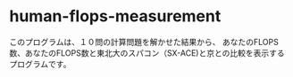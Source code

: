 # human-flops-measurement  
このプログラムは、１０問の計算問題を解かせた結果から、  あなたのFLOPS数、あなたのFLOPS数と東北大のスパコン（SX-ACE)と京との比較を表示するプログラムです。
